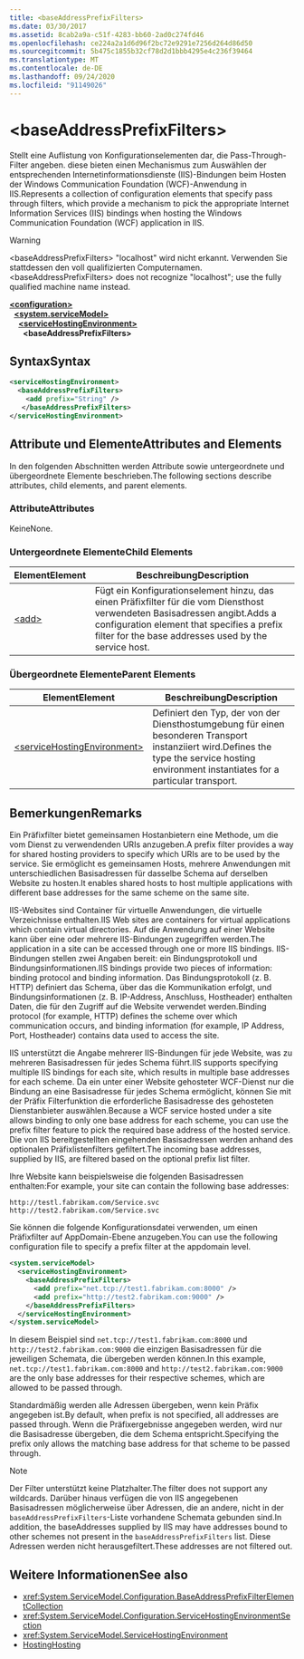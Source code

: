 ```yaml
---
title: <baseAddressPrefixFilters>
ms.date: 03/30/2017
ms.assetid: 8cab2a9a-c51f-4283-bb60-2ad0c274fd46
ms.openlocfilehash: ce224a2a1d6d96f2bc72e9291e7256d264d86d50
ms.sourcegitcommit: 5b475c1855b32cf78d2d1bbb4295e4c236f39464
ms.translationtype: MT
ms.contentlocale: de-DE
ms.lasthandoff: 09/24/2020
ms.locfileid: "91149026"
---
```

# \<baseAddressPrefixFilters>

<span data-ttu-id="0b528-101">Stellt eine Auflistung von Konfigurationselementen dar, die Pass-Through-Filter angeben. diese bieten einen Mechanismus zum Auswählen der entsprechenden Internetinformationsdienste (IIS)-Bindungen beim Hosten der Windows Communication Foundation (WCF)-Anwendung in IIS.</span><span class="sxs-lookup"><span data-stu-id="0b528-101">Represents a collection of configuration elements that specify pass through filters, which provide a mechanism to pick the appropriate Internet Information Services (IIS) bindings when hosting the Windows Communication Foundation (WCF) application in IIS.</span></span>  
  
> [!WARNING]
> <span data-ttu-id="0b528-102">\<baseAddressPrefixFilters> "localhost" wird nicht erkannt. Verwenden Sie stattdessen den voll qualifizierten Computernamen.</span><span class="sxs-lookup"><span data-stu-id="0b528-102">\<baseAddressPrefixFilters> does not recognize "localhost"; use the fully qualified machine name instead.</span></span>  
  
[**\<configuration>**](../configuration-element.md)\
&nbsp;&nbsp;[**\<system.serviceModel>**](system-servicemodel.md)\
&nbsp;&nbsp;&nbsp;&nbsp;[**\<serviceHostingEnvironment>**](servicehostingenvironment.md)\
&nbsp;&nbsp;&nbsp;&nbsp;&nbsp;&nbsp;**\<baseAddressPrefixFilters>**  
  
## <a name="syntax"></a><span data-ttu-id="0b528-103">Syntax</span><span class="sxs-lookup"><span data-stu-id="0b528-103">Syntax</span></span>  
  
```xml  
<serviceHostingEnvironment>
  <baseAddressPrefixFilters>
    <add prefix="String" />
   </baseAddressPrefixFilters>
</serviceHostingEnvironment>
```  
  
## <a name="attributes-and-elements"></a><span data-ttu-id="0b528-104">Attribute und Elemente</span><span class="sxs-lookup"><span data-stu-id="0b528-104">Attributes and Elements</span></span>  

 <span data-ttu-id="0b528-105">In den folgenden Abschnitten werden Attribute sowie untergeordnete und übergeordnete Elemente beschrieben.</span><span class="sxs-lookup"><span data-stu-id="0b528-105">The following sections describe attributes, child elements, and parent elements.</span></span>  
  
### <a name="attributes"></a><span data-ttu-id="0b528-106">Attribute</span><span class="sxs-lookup"><span data-stu-id="0b528-106">Attributes</span></span>  

 <span data-ttu-id="0b528-107">Keine</span><span class="sxs-lookup"><span data-stu-id="0b528-107">None.</span></span>  
  
### <a name="child-elements"></a><span data-ttu-id="0b528-108">Untergeordnete Elemente</span><span class="sxs-lookup"><span data-stu-id="0b528-108">Child Elements</span></span>  
  
|<span data-ttu-id="0b528-109">Element</span><span class="sxs-lookup"><span data-stu-id="0b528-109">Element</span></span>|<span data-ttu-id="0b528-110">Beschreibung</span><span class="sxs-lookup"><span data-stu-id="0b528-110">Description</span></span>|  
|-------------|-----------------|  
|[\<add>](add-of-baseaddressprefixfilter.md)|<span data-ttu-id="0b528-111">Fügt ein Konfigurationselement hinzu, das einen Präfixfilter für die vom Diensthost verwendeten Basisadressen angibt.</span><span class="sxs-lookup"><span data-stu-id="0b528-111">Adds a configuration element that specifies a prefix filter for the base addresses used by the service host.</span></span>|  
  
### <a name="parent-elements"></a><span data-ttu-id="0b528-112">Übergeordnete Elemente</span><span class="sxs-lookup"><span data-stu-id="0b528-112">Parent Elements</span></span>  
  
|<span data-ttu-id="0b528-113">Element</span><span class="sxs-lookup"><span data-stu-id="0b528-113">Element</span></span>|<span data-ttu-id="0b528-114">Beschreibung</span><span class="sxs-lookup"><span data-stu-id="0b528-114">Description</span></span>|  
|-------------|-----------------|  
|[\<serviceHostingEnvironment>](servicehostingenvironment.md)|<span data-ttu-id="0b528-115">Definiert den Typ, der von der Diensthostumgebung für einen besonderen Transport instanziiert wird.</span><span class="sxs-lookup"><span data-stu-id="0b528-115">Defines the type the service hosting environment instantiates for a particular transport.</span></span>|  
  
## <a name="remarks"></a><span data-ttu-id="0b528-116">Bemerkungen</span><span class="sxs-lookup"><span data-stu-id="0b528-116">Remarks</span></span>  

 <span data-ttu-id="0b528-117">Ein Präfixfilter bietet gemeinsamen Hostanbietern eine Methode, um die vom Dienst zu verwendenden URIs anzugeben.</span><span class="sxs-lookup"><span data-stu-id="0b528-117">A prefix filter provides a way for shared hosting providers to specify which URIs are to be used by the service.</span></span> <span data-ttu-id="0b528-118">Sie ermöglicht es gemeinsamen Hosts, mehrere Anwendungen mit unterschiedlichen Basisadressen für dasselbe Schema auf derselben Website zu hosten.</span><span class="sxs-lookup"><span data-stu-id="0b528-118">It enables shared hosts to host multiple applications with different base addresses for the same scheme on the same site.</span></span>  
  
 <span data-ttu-id="0b528-119">IIS-Websites sind Container für virtuelle Anwendungen, die virtuelle Verzeichnisse enthalten.</span><span class="sxs-lookup"><span data-stu-id="0b528-119">IIS Web sites are containers for virtual applications which contain virtual directories.</span></span> <span data-ttu-id="0b528-120">Auf die Anwendung auf einer Website kann über eine oder mehrere IIS-Bindungen zugegriffen werden.</span><span class="sxs-lookup"><span data-stu-id="0b528-120">The application in a site can be accessed through one or more IIS bindings.</span></span> <span data-ttu-id="0b528-121">IIS-Bindungen stellen zwei Angaben bereit: ein Bindungsprotokoll und Bindungsinformationen.</span><span class="sxs-lookup"><span data-stu-id="0b528-121">IIS bindings provide two pieces of information: binding protocol and binding information.</span></span> <span data-ttu-id="0b528-122">Das Bindungsprotokoll (z.&#160;B. HTTP) definiert das Schema, über das die Kommunikation erfolgt, und Bindungsinformationen (z.&#160;B. IP-Address, Anschluss, Hostheader) enthalten Daten, die für den Zugriff auf die Website verwendet werden.</span><span class="sxs-lookup"><span data-stu-id="0b528-122">Binding protocol (for example, HTTP) defines the scheme over which communication occurs, and binding information (for example, IP Address, Port, Hostheader) contains data used to access the site.</span></span>  
  
 <span data-ttu-id="0b528-123">IIS unterstützt die Angabe mehrerer IIS-Bindungen für jede Website, was zu mehreren Basisadressen für jedes Schema führt.</span><span class="sxs-lookup"><span data-stu-id="0b528-123">IIS supports specifying multiple IIS bindings for each site, which results in multiple base addresses for each scheme.</span></span> <span data-ttu-id="0b528-124">Da ein unter einer Website gehosteter WCF-Dienst nur die Bindung an eine Basisadresse für jedes Schema ermöglicht, können Sie mit der Präfix Filterfunktion die erforderliche Basisadresse des gehosteten Dienstanbieter auswählen.</span><span class="sxs-lookup"><span data-stu-id="0b528-124">Because a WCF service hosted under a site allows binding to only one base address for each scheme, you can use the prefix filter feature to pick the required base address of the hosted service.</span></span> <span data-ttu-id="0b528-125">Die von IIS bereitgestellten eingehenden Basisadressen werden anhand des optionalen Präfixlistenfilters gefiltert.</span><span class="sxs-lookup"><span data-stu-id="0b528-125">The incoming base addresses, supplied by IIS, are filtered based on the optional prefix list filter.</span></span>  
  
 <span data-ttu-id="0b528-126">Ihre Website kann beispielsweise die folgenden Basisadressen enthalten:</span><span class="sxs-lookup"><span data-stu-id="0b528-126">For example, your site can contain the following base addresses:</span></span>
  
```http
http://testl.fabrikam.com/Service.svc  
http://test2.fabrikam.com/Service.svc  
```  
  
 <span data-ttu-id="0b528-127">Sie können die folgende Konfigurationsdatei verwenden, um einen Präfixfilter auf AppDomain-Ebene anzugeben.</span><span class="sxs-lookup"><span data-stu-id="0b528-127">You can use the following configuration file to specify a prefix filter at the appdomain level.</span></span>  
  
```xml  
<system.serviceModel>
  <serviceHostingEnvironment>
    <baseAddressPrefixFilters>
      <add prefix="net.tcp://test1.fabrikam.com:8000" />
      <add prefix="http://test2.fabrikam.com:9000" />
    </baseAddressPrefixFilters>
  </serviceHostingEnvironment>
</system.serviceModel>
```  
  
 <span data-ttu-id="0b528-128">In diesem Beispiel sind `net.tcp://test1.fabrikam.com:8000` und `http://test2.fabrikam.com:9000` die einzigen Basisadressen für die jeweiligen Schemata, die übergeben werden können.</span><span class="sxs-lookup"><span data-stu-id="0b528-128">In this example, `net.tcp://test1.fabrikam.com:8000` and `http://test2.fabrikam.com:9000` are the only base addresses for their respective schemes, which are allowed to be passed through.</span></span>  
  
 <span data-ttu-id="0b528-129">Standardmäßig werden alle Adressen übergeben, wenn kein Präfix angegeben ist.</span><span class="sxs-lookup"><span data-stu-id="0b528-129">By default, when prefix is not specified, all addresses are passed through.</span></span> <span data-ttu-id="0b528-130">Wenn die Präfixergebnisse angegeben werden, wird nur die Basisadresse übergeben, die dem Schema entspricht.</span><span class="sxs-lookup"><span data-stu-id="0b528-130">Specifying the prefix only allows the matching base address for that scheme to be passed through.</span></span>  
  
> [!NOTE]
> <span data-ttu-id="0b528-131">Der Filter unterstützt keine Platzhalter.</span><span class="sxs-lookup"><span data-stu-id="0b528-131">The filter does not support any wildcards.</span></span> <span data-ttu-id="0b528-132">Darüber hinaus verfügen die von IIS angegebenen Basisadressen möglicherweise über Adressen, die an andere, nicht in der `baseAddressPrefixFilters`-Liste vorhandene Schemata gebunden sind.</span><span class="sxs-lookup"><span data-stu-id="0b528-132">In addition, the baseAddresses supplied by IIS may have addresses bound to other schemes not present in the `baseAddressPrefixFilters` list.</span></span> <span data-ttu-id="0b528-133">Diese Adressen werden nicht herausgefiltert.</span><span class="sxs-lookup"><span data-stu-id="0b528-133">These addresses are not filtered out.</span></span>  
  
## <a name="see-also"></a><span data-ttu-id="0b528-134">Weitere Informationen</span><span class="sxs-lookup"><span data-stu-id="0b528-134">See also</span></span>

- <xref:System.ServiceModel.Configuration.BaseAddressPrefixFilterElementCollection>
- <xref:System.ServiceModel.Configuration.ServiceHostingEnvironmentSection>
- <xref:System.ServiceModel.ServiceHostingEnvironment>
- [<span data-ttu-id="0b528-135">Hosting</span><span class="sxs-lookup"><span data-stu-id="0b528-135">Hosting</span></span>](../../../wcf/feature-details/hosting.md)
